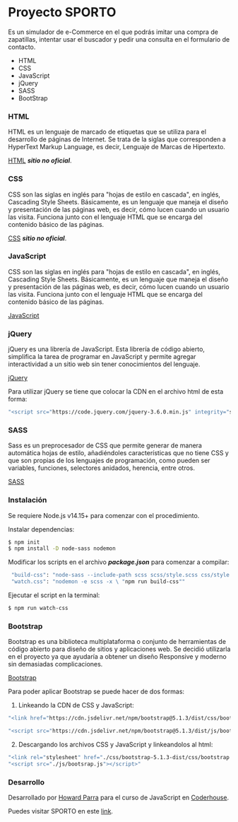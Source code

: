 # Proyecto SPORTO

Es un simulador de e-Commerce en el que podrás imitar una compra de zapatillas, intentar usar el buscador y pedir una consulta en el formulario de contacto.

- HTML
- CSS
- JavaScript
- jQuery
- SASS
- BootStrap

### HTML
HTML es un lenguaje de marcado de etiquetas que se utiliza para el desarrollo de páginas de Internet. Se trata de la siglas que corresponden a HyperText Markup Language, es decir, Lenguaje de Marcas de Hipertexto.

[HTML](https://www.w3schools.com/html/) ***sitio no oficial***.

### CSS
CSS son las siglas en inglés para "hojas de estilo en cascada", en inglés, Cascading Style Sheets. Básicamente, es un lenguaje que maneja el diseño y presentación de las páginas web, es decir, cómo lucen cuando un usuario las visita. Funciona junto con el lenguaje HTML que se encarga del contenido básico de las páginas.

[CSS](https://www.w3schools.com/css/) ***sitio no oficial***.

### JavaScript
CSS son las siglas en inglés para "hojas de estilo en cascada", en inglés, Cascading Style Sheets. Básicamente, es un lenguaje que maneja el diseño y presentación de las páginas web, es decir, cómo lucen cuando un usuario las visita. Funciona junto con el lenguaje HTML que se encarga del contenido básico de las páginas.

[JavaScript](https://www.ecma-international.org/publications-and-standards/standards/ecma-262/)

### jQuery
jQuery es una librería de JavaScript. Esta librería de código abierto, simplifica la tarea de programar en JavaScript y permite agregar interactividad a un sitio web sin tener conocimientos del lenguaje.

[jQuery](https://releases.jquery.com/)

Para utilizar jQuery se tiene que colocar la CDN en el archivo html de esta forma:

```sh
"<script src="https://code.jquery.com/jquery-3.6.0.min.js" integrity="sha256-/xUj+3OJU5yExlq6GSYGSHk7tPXikynS7ogEvDej/m4=" crossorigin="anonymous"></script>"
```

### SASS
Sass es un preprocesador de CSS que permite generar de manera automática hojas de estilo, añadiéndoles características que no tiene CSS y que son propias de los lenguajes de programación, como pueden ser variables, funciones, selectores anidados, herencia, entre otros.

[SASS](https://sass-lang.com/)

### Instalación
Se requiere Node.js v14.15+ para comenzar con el procedimiento.

Instalar dependencias:

```sh
$ npm init 
$ npm install -D node-sass nodemon
```
Modificar los scripts en el archivo ***package.json*** para comenzar a compilar:

```sh
 "build-css": "node-sass --include-path scss scss/style.scss css/style.css",
 "watch.css": "nodemon -e scss -x \ "npm run build-css""
```

Ejecutar el script en la terminal:

```sh
$ npm run watch-css
```

### Bootstrap
Bootstrap es una biblioteca multiplataforma o conjunto de herramientas de código abierto para diseño de sitios y aplicaciones web. Se decidió utilizarla en el proyecto ya que ayudaría a obtener un diseño Responsive y moderno sin demasiadas complicaciones.

[Bootstrap](https://getbootstrap.com/)

Para poder aplicar Bootstrap se puede hacer de dos formas:

1. Linkeando la CDN de CSS y JavaScript:

```sh
"<link href="https://cdn.jsdelivr.net/npm/bootstrap@5.1.3/dist/css/bootstrap.min.css" rel="stylesheet" integrity="sha384-1BmE4kWBq78iYhFldvKuhfTAU6auU8tT94WrHftjDbrCEXSU1oBoqyl2QvZ6jIW3" crossorigin="anonymous">"

"<script src="https://cdn.jsdelivr.net/npm/bootstrap@5.1.3/dist/js/bootstrap.bundle.min.js" integrity="sha384-ka7Sk0Gln4gmtz2MlQnikT1wXgYsOg+OMhuP+IlRH9sENBO0LRn5q+8nbTov4+1p" crossorigin="anonymous"></script>"
```
2. Descargando los archivos CSS y JavaScript y linkeandolos al html:

```sh
"<link rel="stylesheet" href="./css/bootstrap-5.1.3-dist/css/bootstrap.css">"
"<script src="./js/bootsrap.js"></script>"
```

### Desarrollo

Desarrollado por [Howard Parra](https://github.com/hparra07) para el curso de JavaScript en [Coderhouse](https://www.coderhouse.com/).

Puedes visitar SPORTO en este [link](https://hparra07.github.io/Simulador-Js/).

